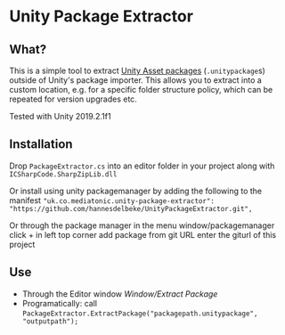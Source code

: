 # Unity Package Extractor

## What?

This is a simple tool to extract [Unity Asset packages](https://docs.unity3d.com/Manual/AssetPackages.html) (`.unitypackage`s) outside of Unity's package importer. This allows you to extract into a custom location, e.g. for a specific folder structure policy, which can be repeated for version upgrades etc.

Tested with Unity 2019.2.1f1

## Installation

Drop `PackageExtractor.cs` into an editor folder in your project along with `ICSharpCode.SharpZipLib.dll`

Or install using unity packagemanager by adding the following to the manifest
    `"uk.co.mediatonic.unity-package-extractor": "https://github.com/hannesdelbeke/UnityPackageExtractor.git",`
	
Or through the package manager
in the menu window/packagemanager
click + in left top corner
add package from git URL
enter the giturl of this project


## Use

* Through the Editor window *Window/Extract Package*
* Programatically: call `PackageExtractor.ExtractPackage("packagepath.unitypackage", "outputpath");`
